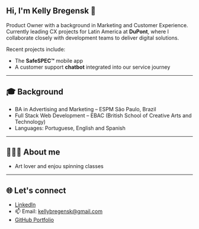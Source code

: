 ## Hi, I'm Kelly Bregensk 👋

Product Owner with a background in Marketing and Customer Experience.  
Currently leading CX projects for Latin America at **DuPont**, where I collaborate closely with development teams to deliver digital solutions.

Recent projects include:
- The **SafeSPEC™** mobile app
- A customer support **chatbot** integrated into our service journey

---

## 🎓 Background

- BA in Advertising and Marketing – ESPM São Paulo, Brazil  
- Full Stack Web Development – EBAC (British School of Creative Arts and Technology) 
- Languages: Portuguese, English and Spanish

---

## 🙋🏼‍♀️ About me
- Art lover and enjou spinning classes

---

## 🌐 Let's connect

- [LinkedIn](https://www.linkedin.com/in/kellybregensk)  
- 📫 Email: kellybregensk@gmail.com  
- [GitHub Portfolio](https://github.com/kellybregensk?tab=repositories)
